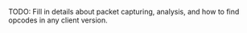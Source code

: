 TODO: Fill in details about packet capturing, analysis, and how to find opcodes in any client version.
